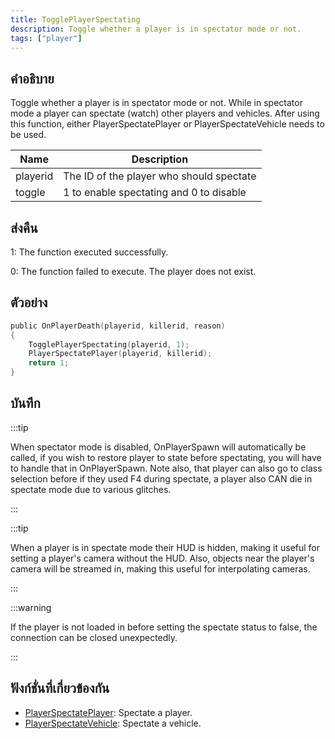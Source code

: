 ```yaml
---
title: TogglePlayerSpectating
description: Toggle whether a player is in spectator mode or not.
tags: ["player"]
---
```


## คำอธิบาย

Toggle whether a player is in spectator mode or not. While in spectator mode a player can spectate (watch) other players and vehicles. After using this function, either PlayerSpectatePlayer or PlayerSpectateVehicle needs to be used.

| Name     | Description                              |
| -------- | ---------------------------------------- |
| playerid | The ID of the player who should spectate |
| toggle   | 1 to enable spectating and 0 to disable  |

## ส่งคืน

1: The function executed successfully.

0: The function failed to execute. The player does not exist.

## ตัวอย่าง

```c
public OnPlayerDeath(playerid, killerid, reason)
{
    TogglePlayerSpectating(playerid, 1);
    PlayerSpectatePlayer(playerid, killerid);
    return 1;
}
```

## บันทึก

:::tip

When spectator mode is disabled, OnPlayerSpawn will automatically be called, if you wish to restore player to state before spectating, you will have to handle that in OnPlayerSpawn. Note also, that player can also go to class selection before if they used F4 during spectate, a player also CAN die in spectate mode due to various glitches.

:::

:::tip

When a player is in spectate mode their HUD is hidden, making it useful for setting a player's camera without the HUD. Also, objects near the player's camera will be streamed in, making this useful for interpolating cameras.

:::

:::warning

If the player is not loaded in before setting the spectate status to false, the connection can be closed unexpectedly.

:::

## ฟังก์ชั่นที่เกี่ยวข้องกัน

- [PlayerSpectatePlayer](../functions/PlayerSpectatePlayer.md): Spectate a player.
- [PlayerSpectateVehicle](../functions/PlayerSpectateVehicle.md): Spectate a vehicle.
